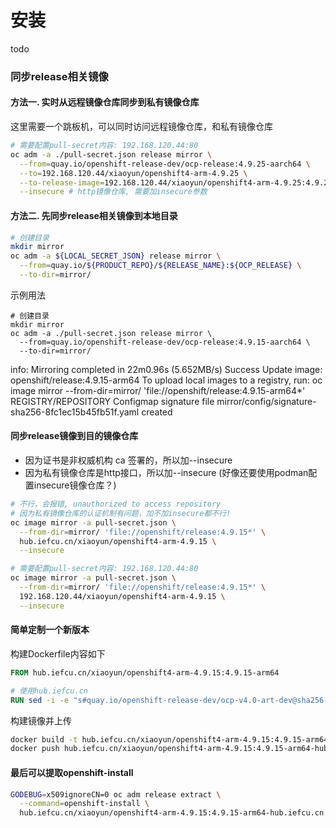 # 安装

todo

### 同步release相关镜像

#### 方法一. 实时从远程镜像仓库同步到私有镜像仓库

这里需要一个跳板机，可以同时访问远程镜像仓库，和私有镜像仓库

```bash
# 需要配置pull-secret内容: 192.168.120.44:80
oc adm -a ./pull-secret.json release mirror \
  --from=quay.io/openshift-release-dev/ocp-release:4.9.25-aarch64 \
  --to=192.168.120.44/xiaoyun/openshift4-arm-4.9.25 \
  --to-release-image=192.168.120.44/xiaoyun/openshift4-arm-4.9.25:4.9.25-arm64 \
  --insecure # http镜像仓库, 需要加insecure参数
```

#### 方法二. 先同步release相关镜像到本地目录

```bash
# 创建目录
mkdir mirror
oc adm -a ${LOCAL_SECRET_JSON} release mirror \
  --from=quay.io/${PRODUCT_REPO}/${RELEASE_NAME}:${OCP_RELEASE} \
  --to-dir=mirror/
```

示例用法
```
# 创建目录
mkdir mirror
oc adm -a ./pull-secret.json release mirror \
  --from=quay.io/openshift-release-dev/ocp-release:4.9.15-aarch64 \
  --to-dir=mirror/
```

info: Mirroring completed in 22m0.96s (5.652MB/s)
Success
Update image:  openshift/release:4.9.15-arm64
To upload local images to a registry, run:
    oc image mirror --from-dir=mirror/ 'file://openshift/release:4.9.15-arm64*' REGISTRY/REPOSITORY
Configmap signature file mirror/config/signature-sha256-8fc1ec15b45fb51f.yaml created

#### 同步release镜像到目的镜像仓库

* 因为证书是非权威机构 ca 签署的，所以加--insecure
* 因为私有镜像仓库是http接口，所以加--insecure (好像还要使用podman配置insecure镜像仓库？)

```bash
# 不行，会报错, unauthorized to access repository
# 因为私有镜像仓库的认证机制有问题，加不加insecure都不行!
oc image mirror -a pull-secret.json \
  --from-dir=mirror/ 'file://openshift/release:4.9.15*' \
  hub.iefcu.cn/xiaoyun/openshift4-arm-4.9.15 \
  --insecure

# 需要配置pull-secret内容: 192.168.120.44:80
oc image mirror -a pull-secret.json \
  --from-dir=mirror/ 'file://openshift/release:4.9.15*' \
  192.168.120.44/xiaoyun/openshift4-arm-4.9.15 \
  --insecure
```

#### 简单定制一个新版本

构建Dockerfile内容如下
```dockerfile
FROM hub.iefcu.cn/xiaoyun/openshift4-arm-4.9.15:4.9.15-arm64

# 使用hub.iefcu.cn
RUN sed -i -e "s#quay.io/openshift-release-dev/ocp-v4.0-art-dev@sha256:#hub.iefcu.cn/xiaoyun/openshift4-arm-4.9.15@sha256:#g" /release-manifests/*
```

构建镜像并上传
```bash
docker build -t hub.iefcu.cn/xiaoyun/openshift4-arm-4.9.15:4.9.15-arm64-hub.iefcu.cn .
docker push hub.iefcu.cn/xiaoyun/openshift4-arm-4.9.15:4.9.15-arm64-hub.iefcu.cn
```

#### 最后可以提取openshift-install

```bash
GODEBUG=x509ignoreCN=0 oc adm release extract \
  --command=openshift-install \
  hub.iefcu.cn/xiaoyun/openshift4-arm-4.9.15:4.9.15-arm64-hub.iefcu.cn
```
